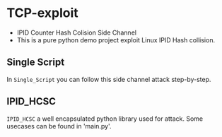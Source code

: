 # TCP-exploit
- IPID Counter Hash Colision Side Channel
- This is a pure python demo project exploit Linux IPID Hash collision.
## Single Script
In `Single_Script` you can follow this side channel attack step-by-step.
## IPID_HCSC
`IPID_HCSC` a well encapsulated python library used for attack. Some usecases can be found in 'main.py'.
